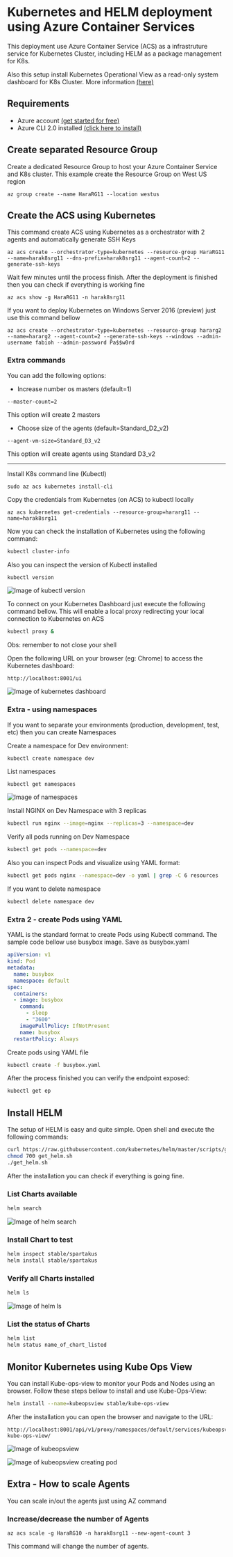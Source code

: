 # Kubernetes and HELM deployment using Azure Container Services

This deployment use Azure Container Service (ACS) as a infrastruture service for Kubernetes Cluster, including HELM as a package management for K8s.

Also this setup install Kubernetes Operational View as a read-only system dashboard for K8s Cluster. More information [(here)](https://github.com/hjacobs/kube-ops-view)

## Requirements ##

- Azure account [(get started for free)](https://azure.microsoft.com/en-us/free/)
- Azure CLI 2.0 installed [(click here to install)](https://docs.microsoft.com/en-us/cli/azure/install-azure-cli)


## Create separated Resource Group ##
Create a dedicated Resource Group to host your Azure Container Service and K8s cluster. This example create the Resource Group on West US region

```azurecli
az group create --name HaraRG11 --location westus
```

## Create the ACS using Kubernetes ##
This command create ACS using Kubernetes as a orchestrator with 2 agents and automatically generate SSH Keys

```azurecli
az acs create --orchestrator-type=kubernetes --resource-group HaraRG11 --name=harak8srg11 --dns-prefix=harak8srg11 --agent-count=2 --generate-ssh-keys
```
Wait few minutes until the process finish. After the deployment is finished then you can check if everything is working fine

```azurecli
az acs show -g HaraRG11 -n harak8srg11
```
If you want to deploy Kubernetes on Windows Server 2016 (preview) just use this command bellow

```azurecli
az acs create --orchestrator-type=kubernetes --resource-group hararg2 --name=hararg2 --agent-count=2 --generate-ssh-keys --windows --admin-username fabioh --admin-password Pa$$w0rd
```


### Extra commands ###

You can add the following options:
- Increase number os masters (default=1)
```
--master-count=2
```
This option will create 2 masters

- Choose size of the agents (default=Standard_D2_v2)
```
--agent-vm-size=Standard_D3_v2
```
This option will create agents using Standard D3_v2

------------------------------------------------------------------------------------


Install K8s command line (Kubectl)

```azurecli
sudo az acs kubernetes install-cli
```
Copy the credentials from Kubernetes (on ACS) to kubectl locally

```azurecli
az acs kubernetes get-credentials --resource-group=hararg11 --name=harak8srg11
```

Now you can check the installation of Kubernetes using the following command:

```bash
kubectl cluster-info
```

Also you can inspect the version of Kubectl installed
```bash
kubectl version
```

![Image of kubectl version](https://github.com/fabioharams/kubernetes/blob/master/img/kubectl_version.PNG)


To connect on your Kubernetes Dashboard just execute the following command bellow. This will enable a local proxy redirecting your local connection to Kubernetes on ACS

```bash
kubectl proxy &
```
Obs: remember to not close your shell

Open the following URL on your browser (eg: Chrome) to access the Kubernetes dashboard:
```
http://localhost:8001/ui
```

![Image of kubernetes dashboard](https://github.com/fabioharams/kubernetes/blob/master/img/dashboard.PNG)


### Extra - using namespaces ###
If you want to separate your environments (production, development, test, etc) then you can create Namespaces

Create a namespace for Dev environment:
```
kubectl create namespace dev
```

List namespaces
```bash
kubectl get namespaces
```

![Image of namespaces](img/namespaces.PNG)

Install NGINX on Dev Namespace with 3 replicas
```bash
kubectl run nginx --image=nginx --replicas=3 --namespace=dev
```

Verify all pods running on Dev Namespace
```bash
kubectl get pods --namespace=dev
```

Also you can inspect Pods and visualize using YAML format:
```bash
kubectl get pods nginx --namespace=dev -o yaml | grep -C 6 resources
```

If you want to delete namespace
```bash
kubectl delete namespace dev
```

### Extra 2 - create Pods using YAML ###
YAML is the standard format to create Pods using Kubectl command. The sample code bellow use busybox image. Save as busybox.yaml
```yaml
apiVersion: v1
kind: Pod
metadata:
  name: busybox
  namespace: default
spec:
  containers:
  - image: busybox
    command:
      - sleep
      - "3600"
    imagePullPolicy: IfNotPresent
    name: busybox
  restartPolicy: Always
```

Create pods using YAML file
```bash
kubectl create -f busybox.yaml
```

After the process finished you can verify the endpoint exposed:
```bash
kubectl get ep
```




## Install HELM ##

The setup of HELM is easy and quite simple. Open shell and execute the following commands:
```bash
curl https://raw.githubusercontent.com/kubernetes/helm/master/scripts/get > get_helm.sh
chmod 700 get_helm.sh
./get_helm.sh
```

After the installation you can check if everything is going fine. 

### List Charts available ###
```bash
helm search
```

![Image of helm search](https://github.com/fabioharams/kubernetes/blob/master/img/helm_search.PNG)

### Install Chart to test ###
```bash
helm inspect stable/spartakus
helm install stable/spartakus
```

### Verify all Charts installed ###
```bash
helm ls
```

![Image of helm ls](https://github.com/fabioharams/kubernetes/blob/master/img/helm_ls.PNG)

### List the status of Charts ###
```bash
helm list
helm status name_of_chart_listed
```

## Monitor Kubernetes using Kube Ops View ##
You can install Kube-ops-view to monitor your Pods and Nodes using an browser. Follow these steps bellow to install and use Kube-Ops-View:
```bash
helm install --name=kubeopsview stable/kube-ops-view
```

After the installation you can open the browser and navigate to the URL:
```
http://localhost:8001/api/v1/proxy/namespaces/default/services/kubeopsview-kube-ops-view/
```

![Image of kubeopsview](https://github.com/fabioharams/kubernetes/blob/master/img/kubeops.PNG)

![Image of kubeopsview creating pod](https://github.com/fabioharams/kubernetes/blob/master/img/kubeops2.PNG)


## Extra - How to scale Agents ##

You can scale in/out the agents just using AZ command

### Increase/decrease the number of Agents ###

```
az acs scale -g HaraRG10 -n harak8srg11 --new-agent-count 3
```

This command will change the number of agents. 


